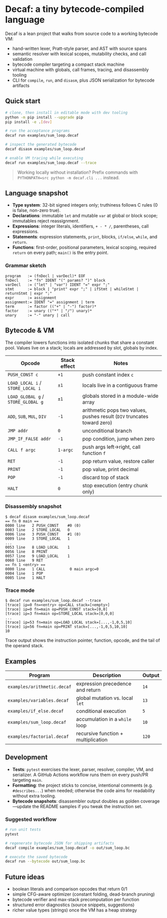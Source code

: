 # Decaf: a tiny bytecode-compiled language

Decaf is a lean project that walks from source code to a working bytecode VM:

- hand-written lexer, Pratt-style parser, and AST with source spans
- semantic resolver with lexical scopes, mutability checks, and call validation
- bytecode compiler targeting a compact stack machine
- virtual machine with globals, call frames, tracing, and disassembly tooling
- CLI for `compile`, `run`, and `disasm`, plus JSON serialization for bytecode artifacts

## Quick start

```bash
# clone, then install in editable mode with dev tooling
python -m pip install --upgrade pip
pip install -e .[dev]

# run the acceptance programs
decaf run examples/sum_loop.decaf

# inspect the generated bytecode
decaf disasm examples/sum_loop.decaf

# enable VM tracing while executing
decaf run examples/sum_loop.decaf --trace
```

> Working locally without installation? Prefix commands with `PYTHONPATH=src python -m decaf.cli ...` instead.

## Language snapshot

- **Type system**: 32-bit signed integers only; truthiness follows C rules (0 is false, non-zero true).
- **Declarations**: immutable `let` and mutable `var` at global or block scope; immutables reject reassignment.
- **Expressions**: integer literals, identifiers, `+ - * /`, parentheses, call expressions.
- **Statements**: expression statements, `print`, blocks, `if/else`, `while`, and `return`.
- **Functions**: first-order, positional parameters, lexical scoping, required `return` on every path; `main()` is the entry point.

### Grammar sketch

```
program   := (fnDecl | varDecl)* EOF
fnDecl    := "fn" IDENT "(" params? ")" block
varDecl   := ("let" | "var") IDENT "=" expr ";"
stmt      := block | "print" expr ";" | ifStmt | whileStmt | returnStmt | expr ";"
expr      := assignment
assignment:= IDENT "=" assignment | term
term      := factor (("+" | "-") factor)*
factor    := unary (("*" | "/") unary)*
unary     := "-" unary | call
```

## Bytecode & VM

The compiler lowers functions into isolated chunks that share a constant pool. Values live on a stack; locals are addressed by slot, globals by index.

| Opcode | Stack effect | Notes |
| --- | --- | --- |
| `PUSH_CONST c` | `+1` | push constant index `c` |
| `LOAD_LOCAL i` / `STORE_LOCAL i` | `±1` | locals live in a contiguous frame |
| `LOAD_GLOBAL g` / `STORE_GLOBAL g` | `±1` | globals stored in a module-wide array |
| `ADD`, `SUB`, `MUL`, `DIV` | `-1` | arithmetic pops two values, pushes result (`DIV` truncates toward zero) |
| `JMP addr` | `0` | unconditional branch |
| `JMP_IF_FALSE addr` | `-1` | pop condition, jump when zero |
| `CALL f argc` | `1-argc` | push args left→right, call function `f` |
| `RET` | `-1` | pop return value, restore caller |
| `PRINT` | `-1` | pop value, print decimal |
| `POP` | `-1` | discard top of stack |
| `HALT` | `0` | stop execution (entry chunk only) |

### Disassembly snapshot

```
$ decaf disasm examples/sum_loop.decaf
== fn 0 main ==
0000 line   2 PUSH_CONST    #0 (0)
0003 line   2 STORE_LOCAL   0
0006 line   3 PUSH_CONST    #1 (0)
0009 line   3 STORE_LOCAL   1
...
0053 line   8 LOAD_LOCAL    1
0056 line   8 PRINT
0057 line   9 LOAD_LOCAL    1
0060 line   9 RET
== fn 1 <entry> ==
0000 line   1 CALL           0 main argc=0
0004 line   1 POP
0005 line   1 HALT
```

### Trace mode

```
$ decaf run examples/sum_loop.decaf --trace
[trace] ip=0 fn=<entry> op=CALL stack=[<empty>]
[trace] ip=0 fn=main op=PUSH_CONST stack=[0,0]
[trace] ip=3 fn=main op=STORE_LOCAL stack=[0,0,0]
...
[trace] ip=53 fn=main op=LOAD_LOCAL stack=[...,-1,0,5,10]
[trace] ip=56 fn=main op=PRINT stack=[...,-1,0,5,10,10]
10
```
Trace output shows the instruction pointer, function, opcode, and the tail of the operand stack.

## Examples

| Program | Description | Output |
| --- | --- | --- |
| `examples/arithmetic.decaf` | expression precedence and return | `14` |
| `examples/variables.decaf` | global mutation vs. local `let` | `13` |
| `examples/if_else.decaf` | conditional execution | `5` |
| `examples/sum_loop.decaf` | accumulation in a `while` loop | `10` |
| `examples/factorial.decaf` | recursive function + multiplication | `120` |

## Development

- **Tests**: `pytest` exercises the lexer, parser, resolver, compiler, VM, and serializer. A GitHub Actions workflow runs them on every push/PR targeting `main`.
- **Formatting**: the project sticks to concise, intentional comments (e.g. `#describes...`) when needed; otherwise the code aims for readability without extra tooling.
- **Bytecode snapshots**: disassembler output doubles as golden coverage—update the README samples if you tweak the instruction set.

### Suggested workflow

```bash
# run unit tests
pytest

# regenerate bytecode JSON for shipping artifacts
decaf compile examples/sum_loop.decaf -o out/sum_loop.bc

# execute the saved bytecode
decaf run --bytecode out/sum_loop.bc
```

## Future ideas

- boolean literals and comparison opcodes that return 0/1
- simple CFG-aware optimizer (constant folding, dead-branch pruning)
- bytecode verifier and max-stack precomputation per function
- structured error diagnostics (source snippets, suggestions)
- richer value types (strings) once the VM has a heap strategy
